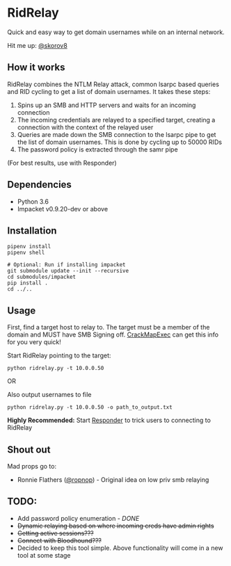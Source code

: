 # RidRelay
Quick and easy way to get domain usernames while on an internal network.

Hit me up: [@skorov8](https://twitter.com/skorov8)

## How it works
RidRelay combines the NTLM Relay attack, common lsarpc based queries and RID cycling to get a list of domain usernames. It takes these steps:
1. Spins up an SMB and HTTP servers and waits for an incoming connection
2. The incoming credentials are relayed to a specified target, creating a connection with the context of the relayed user
3. Queries are made down the SMB connection to the lsarpc pipe to get the list of domain usernames. This is done by cycling up to 50000 RIDs
4. The password policy is extracted through the samr pipe

(For best results, use with Responder)

## Dependencies
* Python 3.6
* Impacket v0.9.20-dev or above

## Installation
```
pipenv install
pipenv shell

# Optional: Run if installing impacket
git submodule update --init --recursive
cd submodules/impacket
pip install .
cd ../..
```

## Usage
First, find a target host to relay to. The target must be a member of the domain and MUST have SMB Signing off. [CrackMapExec](https://github.com/byt3bl33d3r/CrackMapExec) can get this info for you very quick!

Start RidRelay pointing to the target:
```
python ridrelay.py -t 10.0.0.50
```
OR

Also output usernames to file
```
python ridrelay.py -t 10.0.0.50 -o path_to_output.txt
```

**Highly Recommended:** Start [Responder](https://github.com/SpiderLabs/Responder) to trick users to connecting to RidRelay

## Shout out
Mad props go to:
* Ronnie Flathers ([@ropnop](https://twitter.com/ropnop)) - Original idea on low priv smb relaying

## TODO:
* Add password policy enumeration - *DONE*
* ~~Dynamic relaying based on where incoming creds have admin rights~~
* ~~Getting active sessions???~~
* ~~Connect with Bloodhound???~~
* Decided to keep this tool simple. Above functionality will come in a new tool at some stage
